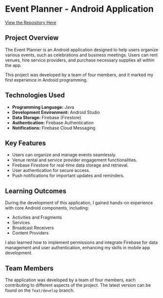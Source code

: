 # Event Planner - Android Application

[View the Repository Here](https://gitlab.com/mobilne-aplikacije1/e2_ma_tim8_2024/-/tree/feat/develop?ref_type=heads)

## Project Overview

The Event Planner is an Android application designed to help users organize various events, such as celebrations and business meetings. Users can rent venues, hire service providers, and purchase necessary supplies all within the app.

This project was developed by a team of four members, and it marked my first experience in Android programming.

## Technologies Used

- **Programming Language:** Java
- **Development Environment:** Android Studio
- **Data Storage:** Firebase (Firestore)
- **Authentication:** Firebase Authentication
- **Notifications:** Firebase Cloud Messaging

## Key Features

- Users can organize and manage events seamlessly.
- Venue rental and service provider engagement functionalities.
- Firebase Firestore for real-time data storage and retrieval.
- User authentication for secure access.
- Push notifications for important updates and reminders.

## Learning Outcomes

During the development of this application, I gained hands-on experience with core Android components, including:

- Activities and Fragments
- Services
- Broadcast Receivers
- Content Providers

I also learned how to implement permissions and integrate Firebase for data management and user authentication, enhancing my skills in mobile app development.

## Team Members

The application was developed by a team of four members, each contributing to different aspects of the project. The latest version can be found on the `feat/develop` branch.

